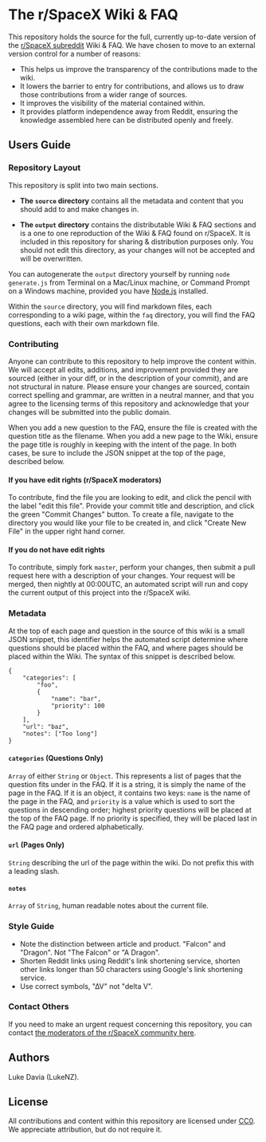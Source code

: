 # The r/SpaceX Wiki & FAQ

This repository holds the source for the full, currently up-to-date version of the [r/SpaceX subreddit](https://reddit.com/r/spacex) Wiki & FAQ. We have chosen to move to an external version control for a number of reasons:

* This helps us improve the transparency of the contributions made to the wiki.
* It lowers the barrier to entry for contributions, and allows us to draw those contributions from a wider range of sources.
* It improves the visibility of the material contained within.
* It provides platform independence away from Reddit, ensuring the knowledge assembled here can be distributed openly and freely.

## Users Guide

### Repository Layout

This repository is split into two main sections.

* **The `source` directory** contains all the metadata and content that you should add to and make changes in.

* **The `output` directory** contains the distributable Wiki & FAQ sections and is a one to one reproduction of the Wiki & FAQ found on r/SpaceX. It is included in this repository for sharing & distribution purposes only. You should not edit this directory, as your changes will not be accepted and will be overwritten.

You can autogenerate the `output` directory yourself by running `node generate.js` from Terminal on a Mac/Linux machine, or Command Prompt on a Windows machine, provided you have [Node.js](https://nodejs.org) installed.

Within the `source` directory, you will find markdown files, each corresponding to a wiki page, within the `faq` directory, you will find the FAQ questions, each with their own markdown file.

### Contributing

Anyone can contribute to this repository to help improve the content within. We will accept all edits, additions, and improvement provided they are sourced (either in your diff, or in the description of your commit), and are not structural in nature. Please ensure your changes are sourced, contain correct spelling and grammar, are written in a neutral manner, and that you agree to the licensing terms of this repository and acknowledge that your changes will be submitted into the public domain.

When you add a new question to the FAQ, ensure the file is created with the question title as the filename. When you add a new page to the Wiki, ensure the page title is roughly in keeping with the intent of the page. In both cases, be sure to include the JSON snippet at the top of the page, described below.

#### If you have edit rights (r/SpaceX moderators)

To contribute, find the file you are looking to edit, and click the pencil with the label "edit this file". Provide your commit title and description, and click the green "Commit Changes" button. To create a file, navigate to the directory you would like your file to be created in, and click "Create New File" in the upper right hand corner.

#### If you do not have edit rights

To contribute, simply fork `master`, perform your changes, then submit a pull request here with a description of your changes. Your request will be merged, then nightly at 00:00UTC, an automated script will run and copy the current output of this project into the r/SpaceX wiki.

### Metadata

At the top of each page and question in the source of this wiki is a small JSON snippet, this identifier helps the automated script determine where questions should be placed within the FAQ, and where pages should be placed within the Wiki. The syntax of this snippet is described below.

    {      
        "categories": [
            "foo",
            {
                "name": "bar",
                "priority": 100
            }
        ],    
        "url": "baz",                   
        "notes": ["Too long"]           
    }

#### `categories` (Questions Only)

`Array` of either `String` or `Object`. This represents a list of pages that the question fits under in the FAQ. If it is a string, it is simply the name of the page in the FAQ. If it is an object, it contains two keys: `name` is the name of the page in the FAQ, and `priority` is a value which is used to sort the questions in descending order; highest priority questions will be placed at the top of the FAQ page. If no priority is specified, they will be placed last in the FAQ page and ordered alphabetically.

#### `url` (Pages Only)

`String` describing the url of the page within the wiki. Do not prefix this with a leading slash.

#### `notes`

`Array` of `String`, human readable notes about the current file.

### Style Guide

* Note the distinction between article and product. "Falcon" and "Dragon". Not "The Falcon" or "A Dragon".
* Shorten Reddit links using Reddit's link shortening service, shorten other links longer than 50 characters using Google's link shortening service.
* Use correct symbols, "∆V" not "delta V".

### Contact Others

If you need to make an urgent request concerning this repository, you can contact [the moderators of the r/SpaceX community here](https://www.reddit.com/message/compose?to=%2Fr%2Fspacex).

## Authors

Luke Davia (LukeNZ).

## License

All contributions and content within this repository are licensed under [CC0](https://wiki.creativecommons.org/wiki/CC0). We appreciate attribution, but do not require it.
